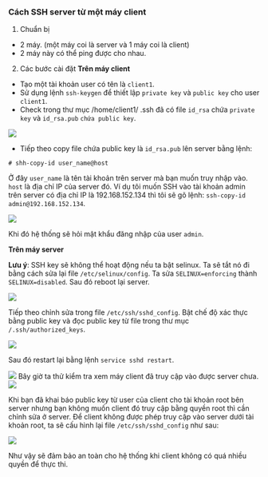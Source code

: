 ### Cách SSH server từ một máy client  
1. Chuẩn bị
- 2 máy. (một máy coi là server và 1 máy coi là client)
- 2 máy này có thể ping được cho nhau.  
2. Các bước cài đặt
**Trên máy client**  
- Tạo một tài khoản user có tên là `client1`.
- Sử dụng lệnh `ssh-keygen` để thiết lập `private key` và `public key` cho user `client1`.
- Check trong thư mục /home/client1/ .ssh đã có file `id_rsa` chứa `private key` và `id_rsa.pub` `chứa public key`.  

<img src="https://i.imgur.com/QzKPEDQ.png">  

- Tiếp theo copy file chứa public key là `id_rsa.pub` lên server bằng lệnh: 
```
# shh-copy-id user_name@host
```  
Ở đây `user_name` là tên tài khoản trên server mà bạn muốn truy nhập vào. `host` là địa chỉ IP của server đó. Ví dụ tôi muốn SSH vào tài khoản admin trên server có địa chỉ IP là 192.168.152.134 thì tôi sẽ gõ lệnh: `ssh-copy-id admin@192.168.152.134`.  

<img src="https://i.imgur.com/z3gYFfR.png">  

Khi đó hệ thống sẽ hỏi mật khẩu đăng nhập của user `admin`. 

**Trên máy server**  

**Lưu ý**: SSH key sẽ không thể hoạt động nếu ta bật selinux. Ta sẽ tắt nó đi bằng cách sửa lại file `/etc/selinux/config`. Ta sửa `SELINUX=enforcing` thành `SELINUX=disabled`. Sau đó reboot lại server.  

<img src="https://i.imgur.com/AeyqcX1.png">  

Tiếp theo chỉnh sửa trong file `/etc/ssh/sshd_config`. Bật chế độ xác thực bằng public key và đọc public key từ file trong thư mục `/.ssh/authorized_keys`.  

<img src="https://i.imgur.com/8zb7HTM.png">

Sau đó restart lại bằng lệnh `service sshd restart`.

<img src="https://i.imgur.com/w3enT4V.png"> 
Bây giờ ta thử kiểm tra xem máy client đã truy cập vào được server chưa. 
<img src="https://i.imgur.com/yF65mas.png">  

Khi bạn đã khai báo public key từ user của client cho tài khoản root bên server nhưng bạn không muốn client đó truy cập bằng quyền root thì cần chỉnh sửa ở server.
Để client không được phép truy cập vào server dưới tài khoản root, ta sẽ cấu hình lại file `/etc/ssh/sshd_config` như sau:  

<img src="https://i.imgur.com/IRxuz5W.png">  

Như vậy sẽ đảm bảo an toàn cho hệ thống khi client không có quá nhiều quyền để thực thi.  